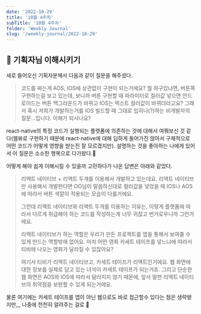 ```yaml
---
date: '2022-10-29'
title: '10월 4주차'
subTitle: '10월 4주차'
folder: 'Weekly Journal'
slug: '/weekly-journal/2022-10-29'
---
```


## 📌 기획자님 이해시키기

새로 들어오신 기획자분께서 다음과 같이 질문을 해주셨다.

> 코드를 짜는게 AOS, IOS에 상관없이 구현이 되는거에요? 뭘 하구있냐면, 버튼쪽 구현하는걸 보고 있는데, 보니까 버튼 구현할 때 파라미터로 컬러값 넣으면 안드로이드는 버튼 백그라운드가 바뀌고 IOS는 텍스트 컬러값이 바뀌더라고요? 그래서 혹시 저희가 개발하는거를 IOS 빌드할 때 그대로 입히나(?)하는 비개발자의 질문...입니다. 이해가 되시나요?

react-native의 특정 코드가 실행되는 플랫폼에 의존하는 것에 대해서 여쭤보신 것 같다(웹뷰로 구현하기 때문에 react-native에 대해 딥하게 들어가진 않아서 구체적으로 어떤 코드가 어떻게 영향을 받는진 잘 모르겠지만). 설명하는 것을 좋아하는 나에게 있어서 이 질문은 소소한 행복으로 다가왔다.🤩

어떻게 해야 쉽게 이해시킬 수 있을까 고민하다가 나온 답변은 아래와 같았다.

> 리액트 네이티브 + 리액트 두개를 이용해서 개발하고 있는데요. 리액트 네이티브만 사용해서 개발한다면 OO님이 말씀하신대로 컬러값을 넣었을 때 IOS나 AOS에 따라서 버튼 색깔이 적용되는 모습이 다를거에요.
>
> 그런데 리액트 네이티브와 리액트 두개를 이용하는 이유는, 이렇게 플랫폼에 따라서 다르게 취급해야 하는 코드를 작성하는게 너무 귀찮고 번거로우니까 그런거에요.
>
> 리액트 네이티브가 하는 역할은 우리가 만든 프로젝트를 앱을 통해서 보여줄 수 있게 만드는 역할밖에 없어요. 마치 어떤 영화 카세트 테이프를 넣느냐에 따라서 티비에 나오는 영화가 달라질 수 있잖아요?
>
> 여기서 티비가 리액트 네이티브고, 카세트 테이프가 리액트인거에요. 웹 화면에 대한 정보를 실제로 담고 있는 녀석이 카세트 테이프가 되는거죠. 그리고 단순한 웹 화면은 AOS와 IOS에 따라서 달라지지 않기 때문에, 앞서 말한 리액트 네이티브의 취약점을 보완할 수 있게 되는거에요.

물론 여기에는 카세트 테이프를 앱이 아닌 웹으로도 바로 접근할수 있다는 점은 생략됐지만,,, 나중에 천천히 알려주는 걸로 🫠

